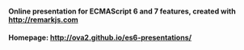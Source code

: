 #### Online presentation for ECMAScript 6 and 7 features, created with http://remarkjs.com

#### Homepage: http://ova2.github.io/es6-presentations/
